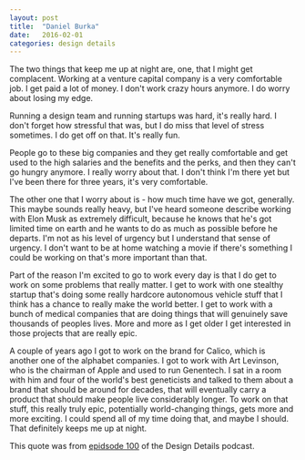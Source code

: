 ```yaml
---
layout: post
title:  "Daniel Burka"
date:   2016-02-01
categories: design details
---
```


The two things that keep me up at night are, one, that I might get complacent. Working at a venture capital company is a very comfortable job. I get paid a lot of money. I don't work crazy hours anymore. I do worry about losing my edge.

Running a design team and running startups was hard, it's really hard. I don't forget how stressful that was, but I do miss that level of stress sometimes. I do get off on that. It's really fun.

People go to these big companies and they get really comfortable and get used to the high salaries and the benefits and the perks, and then they can't go hungry anymore. I really worry about that. I don't think I'm there yet but I've been there for three years, it's very comfortable.

The other one that I worry about is - how much time have we got, generally. This maybe sounds really heavy, but I've heard someone describe working with Elon Musk as extremely difficult, because he knows that he's got limited time on earth and he wants to do as much as possible before he departs. I'm not as his level of urgency but I understand that sense of urgency. I don't want to be at home watching a movie if there's something I could be working on that's more important than that.

Part of the reason I'm excited to go to work every day is that I do get to work on some problems that really matter. I get to work with one stealthy startup that's doing some really hardcore autonomous vehicle stuff that I think has a chance to really make the world better. I get to work with a bunch of medical companies that are doing things that will genuinely save thousands of peoples lives. More and more as I get older I get interested in those projects that are really epic.

A couple of years ago I got to work on the brand for Calico, which is another one of the alphabet companies. I got to work with Art Levinson, who is the chairman of Apple and used to run Genentech. I sat in a room with him and four of the world's best geneticists and talked to them about a brand that should be around for decades, that will eventually carry a product that should make people live considerably longer. To work on that stuff, this really truly epic, potentially world-changing things, gets more and more exciting. I could spend all of my time doing that, and maybe I should. That definitely keeps me up at night.

This quote was from [epidsode 100](http://spec.fm/podcasts/design-details/25164) of the Design Details podcast.
